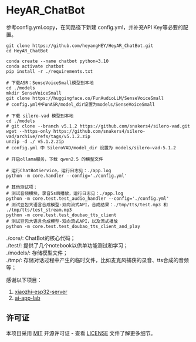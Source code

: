 # HeyAR_ChatBot

参考config.yml.copy，在同路径下新建 config.yml，并补充API Key等必要的配置。
```shell
git clone https://github.com/heyangHEY/HeyAR_ChatBot.git
cd HeyAR_ChatBot

conda create --name chatbot python=3.10
conda activate chatbot
pip install -r ./requirements.txt

# 下载ASR：SenseVoiceSmall模型到本地
cd ./models
mkdir SenseVoiceSmall
git clone https://huggingface.co/FunAudioLLM/SenseVoiceSmall
# config.yml中FunASR/model_dir设置为models/SenseVoiceSmall

# 下载 silero-vad 模型到本地
cd ./models
# git clone --branch v5.1.2 https://github.com/snakers4/silero-vad.git
wget --https-only https://github.com/snakers4/silero-vad/archive/refs/tags/v5.1.2.zip
unzip -d ./ v5.1.2.zip
# config.yml 中 SileroVAD/model_dir 设置为 models/silero-vad-5.1.2

# 开启ollama服务，下载 qwen2.5 的模型文件

# 运行ChatBotService，运行日志见：./app.log
python -m core.handler --config='./config.yml'

# 其他测试项：
# 测试音频模块，录音5s后播放，运行日志见：./app.log
python -m core.test.test_audio_handler --config='./config.yml'
# 测试豆包大语言合成模型-双向流式API，合成结果：./tmp/tts/test.mp3 和 ./tmp/tts/test_stream.mp3
python -m core.test.test_doubao_tts_client
# 测试豆包大语言合成模型-双向流式API，以及流式播放
python -m core.test.test_doubao_tts_client_and_play
```

./core/: ChatBot的核心代码；  
./test/: 提供了几个notebook以供单功能测试和学习；  
./models/: 存储模型文件；  
./tmp/: 存储对话过程中产生的临时文件，比如麦克风捕获的录音、tts合成的音频等；  

感谢以下项目：
1. [xiaozhi-esp32-server](https://github.com/xinnan-tech/xiaozhi-esp32-server)
2. [ai-app-lab](https://github.com/volcengine/ai-app-lab/tree/main)

## 许可证

本项目采用 [MIT](LICENSE) 开源许可证 - 查看 [LICENSE](LICENSE) 文件了解更多细节。
